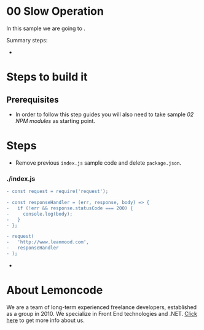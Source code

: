 # 00 Slow Operation

In this sample we are going to .

Summary steps:

-

# Steps to build it

## Prerequisites

- In order to follow this step guides you will also need to take sample _02 NPM modules_ as starting point.

# Steps

- Remove previous `index.js` sample code and delete `package.json`.

### ./index.js

```diff
- const request = require('request');

- const responseHandler = (err, response, body) => {
-   if (!err && response.statusCode === 200) {
-     console.log(body);
-   }
- };

- request(
-   'http://www.leanmood.com',
-   responseHandler
- );

```

-

# About Lemoncode

We are a team of long-term experienced freelance developers, established as a group in 2010.
We specialize in Front End technologies and .NET. [Click here](http://lemoncode.net/services/en/#en-home) to get more info about us.
